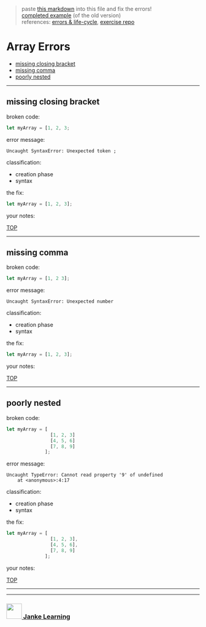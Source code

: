 > paste [this markdown](https://raw.githubusercontent.com/janke-learning/error-exercises/master/arrays.md) into this file and fix the errors!    
> [completed example](https://github.com/AlfiYusrina/hyf-javascript1/blob/master/week1/errors_solutions.MD)  (of the old version)  
> references: [errors & life-cycle](https://github.com/janke-learning/errors-and-life-cycle), [exercise repo](https://github.com/janke-learning/errors)

# Array Errors


* [missing closing bracket](#missing-closing-bracket)
* [missing comma](#missing-comma)
* [poorly nested](#poorly-nested)

---

## missing closing bracket

broken code:
```js
let myArray = [1, 2, 3;
```
error message:
```
Uncaught SyntaxError: Unexpected token ;
```
classification:
* creation phase
* syntax

the fix:
```js
let myArray = [1, 2, 3];
```
your notes:

[TOP](#array-errors)

---

## missing comma

broken code:
```js
let myArray = [1, 2 3];
```
error message:
```
Uncaught SyntaxError: Unexpected number

```
classification:
* creation phase
* syntax

the fix:
```js
let myArray = [1, 2, 3];
```
your notes:

[TOP](#array-errors)

---

## poorly nested

broken code:
```js
let myArray = [
                [1, 2, 3]
                [4, 5, 6]
                [7, 8, 9]
              ];
```
error message:
```
Uncaught TypeError: Cannot read property '9' of undefined
    at <anonymous>:4:17
```
classification:
* creation phase
* syntax

the fix:
```js
let myArray = [
                [1, 2, 3],
                [4, 5, 6],
                [7, 8, 9]
              ];
```
your notes:

[TOP](#array-errors)


___
___
### <a href="http://janke-learning.org" target="_blank"><img src="https://user-images.githubusercontent.com/18554853/50098409-22575780-021c-11e9-99e1-962787adaded.png" width="40" height="40"></img> Janke Learning</a>
